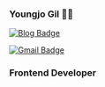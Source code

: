 ### Youngjo Gil 🙌🏼

[![Blog Badge](http://img.shields.io/badge/-0jo's%20blog-%234FC08D?style=flat-square&logo=Jekyll&link=https://velog.io/@0jo-gil/posts)](https://velog.io/@0jo-gil/posts)

[![Gmail Badge](https://img.shields.io/badge/-Gmail-d14836?style=flat-square&logo=Gmail&logoColor=white&link=mailto:0joofficial@gmail.com)](mailto:0joofficial@gmail.com)

### Frontend Developer
